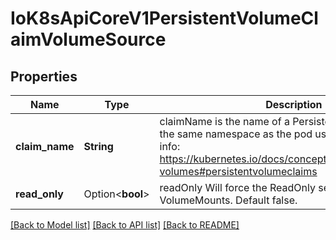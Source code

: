 # IoK8sApiCoreV1PersistentVolumeClaimVolumeSource

## Properties

Name | Type | Description | Notes
------------ | ------------- | ------------- | -------------
**claim_name** | **String** | claimName is the name of a PersistentVolumeClaim in the same namespace as the pod using this volume. More info: https://kubernetes.io/docs/concepts/storage/persistent-volumes#persistentvolumeclaims | 
**read_only** | Option<**bool**> | readOnly Will force the ReadOnly setting in VolumeMounts. Default false. | [optional]

[[Back to Model list]](../README.md#documentation-for-models) [[Back to API list]](../README.md#documentation-for-api-endpoints) [[Back to README]](../README.md)



